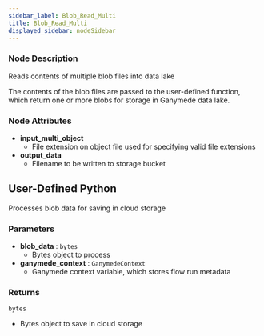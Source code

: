 ```yaml
---
sidebar_label: Blob_Read_Multi
title: Blob_Read_Multi
displayed_sidebar: nodeSidebar
---
```


### Node Description
Reads contents of multiple blob files into data lake

The contents of the blob files are passed to the user-defined function, which
return one or more blobs for storage in Ganymede data lake.


### Node Attributes
- **input_multi_object**
  - File extension on object file used for specifying valid file extensions
- **output_data**
  - Filename to be written to storage bucket
## User-Defined Python
Processes blob data for saving in cloud storage


### Parameters
- **blob_data** : `bytes`
    - Bytes object to process
- **ganymede_context** : `GanymedeContext`
    - Ganymede context variable, which stores flow run metadata


### Returns
`bytes`
  - Bytes object to save in cloud storage